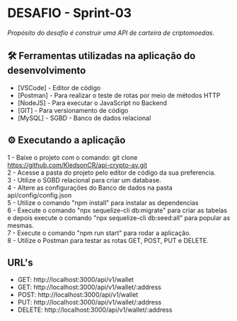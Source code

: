# DESAFIO - Sprint-03

*Propósito do desafio é construir uma API de carteira de criptomoedas.*

## 🛠️ Ferramentas utilizadas na aplicação do desenvolvimento 

* [VSCode] - Editor de código
* [Postman] - Para realizar o teste de rotas por meio de métodos HTTP
* [NodeJS] - Para executar o JavaScript no Backend
* [GIT] - Para versionamento de código
* [MySQL] - SGBD - Banco de dados relacional

## ⚙️ Executando a aplicação

1 - Baixe o projeto com o comando: git clone https://github.com/KledsonCR/api-crypto-av.git
<br>
2 - Acesse a pasta do projeto pelo editor de código da sua preferencia. 
<br>
3 - Utilize o SGBD relacional para criar um database.
<br>
4 - Altere as configurações do Banco de dados na pasta api/config/config.json
<br>
5 - Utilize o comando "npm install" para instalar as dependencias
<br>
6 - Execute o comando "npx sequelize-cli db:migrate" para criar as tabelas e depois execute o comando "npx sequelize-cli db:seed:all" para popular as mesmas.
<br>
7 - Execute o comando "npm run start" para rodar a aplicação.
<br>
8 - Utilize o Postman para testar as rotas GET, POST, PUT e DELETE.

## URL's

* GET: http://localhost:3000/api/v1/wallet
* GET: http://localhost:3000/api/v1/wallet/:address
* POST: http://localhost:3000/api/v1/wallet
* PUT: http://localhost:3000/api/v1/wallet/:address
* DELETE: http://localhost:3000/api/v1/wallet/:address

